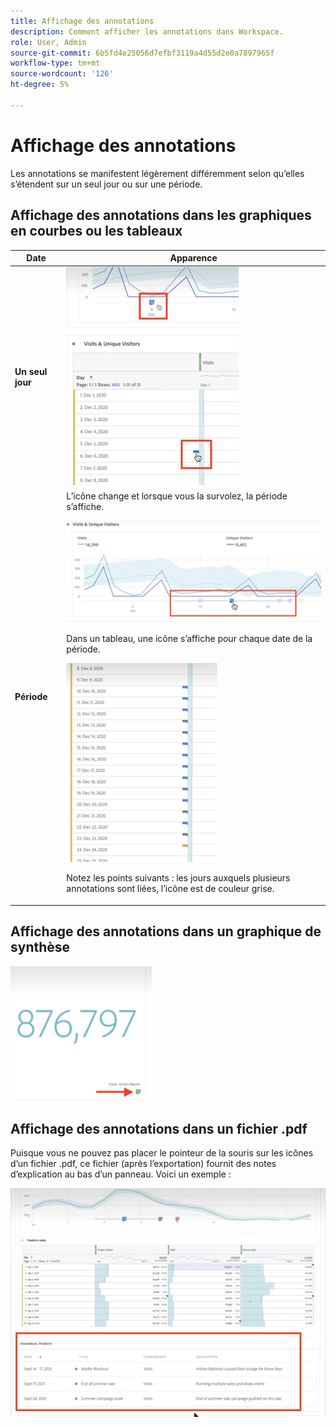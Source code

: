 ```yaml
---
title: Affichage des annotations
description: Comment afficher les annotations dans Workspace.
role: User, Admin
source-git-commit: 6b5fd4e25056d7efbf3119a4d55d2e0a7897965f
workflow-type: tm+mt
source-wordcount: '126'
ht-degree: 5%

---
```



# Affichage des annotations

Les annotations se manifestent légèrement différemment selon qu’elles s’étendent sur un seul jour ou sur une période.

## Affichage des annotations dans les graphiques en courbes ou les tableaux

| Date | Apparence |
| --- | --- |
| **Un seul jour** | ![](assets/single-day.png) |
| **Période** | L’icône change et lorsque vous la survolez, la période s’affiche.<p>![](assets/multi-day.png)<p>Dans un tableau, une icône s’affiche pour chaque date de la période.<p>![](assets/multi-day-table.png)<p>Notez les points suivants : les jours auxquels plusieurs annotations sont liées, l’icône est de couleur grise. |

## Affichage des annotations dans un graphique de synthèse

![](assets/ann-summary.png)

## Affichage des annotations dans un fichier .pdf

Puisque vous ne pouvez pas placer le pointeur de la souris sur les icônes d’un fichier .pdf, ce fichier (après l’exportation) fournit des notes d’explication au bas d’un panneau. Voici un exemple :

![](assets/ann-pdf.png)

